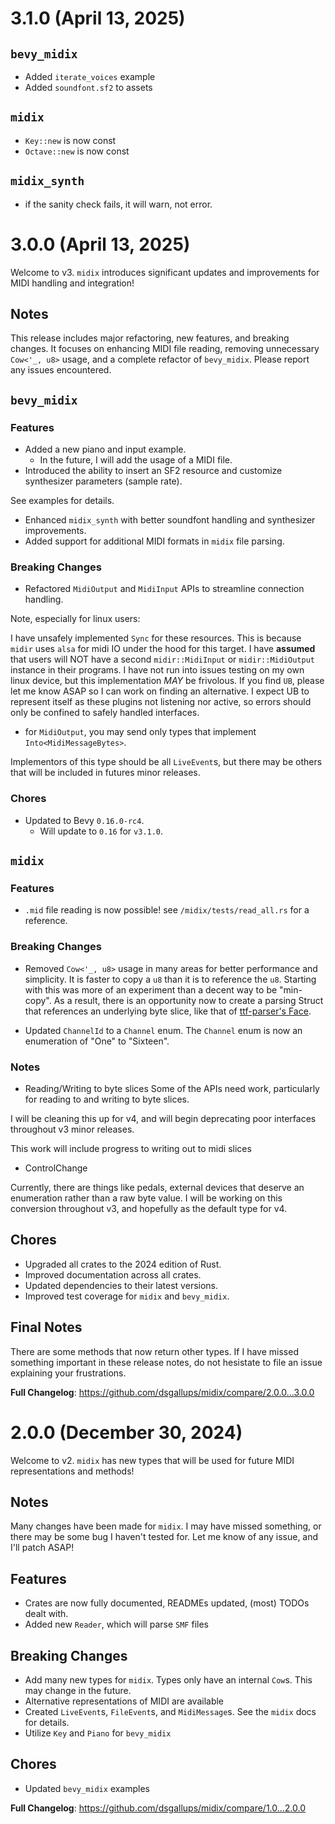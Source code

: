 # 3.1.0 (April 13, 2025)
## `bevy_midix`
- Added `iterate_voices` example
- Added `soundfont.sf2` to assets

## `midix`
- `Key::new` is now const
- `Octave::new` is now const

## `midix_synth`
- if the sanity check fails, it will warn, not error.


# 3.0.0 (April 13, 2025)
Welcome to v3. `midix` introduces significant updates and improvements for MIDI handling and integration!

## Notes
This release includes major refactoring, new features, and breaking changes. It focuses on enhancing MIDI file reading, removing unnecessary `Cow<'_, u8>` usage, and a complete refactor of `bevy_midix`. Please report any issues encountered.

## `bevy_midix`
### Features
- Added a new piano and input example.
  - In the future, I will add the usage of a MIDI file.
- Introduced the ability to insert an SF2 resource and customize synthesizer parameters (sample rate).

See examples for details.

- Enhanced `midix_synth` with better soundfont handling and synthesizer improvements.
- Added support for additional MIDI formats in `midix` file parsing.

### Breaking Changes
- Refactored `MidiOutput` and `MidiInput` APIs to streamline connection handling.

Note, especially for linux users:

I have unsafely implemented `Sync` for these resources. This is because `midir` uses `alsa` for midi IO under the hood for this target. I have **assumed** that users will NOT have a second
`midir::MidiInput` or `midir::MidiOutput` instance in their programs. I have not run into issues testing on my
own linux device, but this implementation *MAY* be frivolous. If you find `UB`, please let me know ASAP so I can
work on finding an alternative. I expect UB to represent itself as these plugins not listening nor active,
so errors should only be confined to safely handled interfaces.

- for `MidiOutput`, you may send only types that implement `Into<MidiMessageBytes>`.

Implementors of this type should be all `LiveEvent`s, but there may be others that
will be included in futures minor releases.



### Chores
- Updated to Bevy `0.16.0-rc4`.
  - Will update to `0.16` for `v3.1.0`.

## `midix`

### Features
- `.mid` file reading is now possible! see `/midix/tests/read_all.rs` for a reference.

### Breaking Changes
- Removed `Cow<'_, u8>` usage in many areas for better performance and simplicity.
It is faster to copy a `u8` than it is to reference the `u8`. Starting with this was more
of an experiment than a decent way to be "min-copy". As a result, there is an opportunity now
to create a parsing Struct that references an underlying byte slice, like that of [ttf-parser's Face](https://docs.rs/ttf-parser/0.25.1/ttf_parser/struct.Face.html).

- Updated `ChannelId` to a `Channel` enum.
The `Channel` enum is now an enumeration of "One" to "Sixteen".

### Notes

- Reading/Writing to byte slices
Some of the APIs need work, particularly for reading to and writing to byte slices.

I will be cleaning this up for v4, and will begin deprecating poor interfaces throughout
v3 minor releases.

This work will include progress to writing out to midi slices

- ControlChange

Currently, there are things like pedals, external devices
that deserve an enumeration rather than a raw byte value. I will be working
on this conversion throughout v3, and hopefully as the default type for v4.




## Chores
- Upgraded all crates to the 2024 edition of Rust.
- Improved documentation across all crates.
- Updated dependencies to their latest versions.
- Improved test coverage for `midix` and `bevy_midix`.

## Final Notes
There are some methods that now return other types.
If I have missed something important in these release notes,
do not hesistate to file an issue explaining your frustrations.

**Full Changelog**: https://github.com/dsgallups/midix/compare/2.0.0...3.0.0

# 2.0.0 (December 30, 2024)
Welcome to v2. `midix` has new types that will be used for future MIDI representations and methods!

## Notes
Many changes have been made for `midix`. I may have missed something, or there may be some bug
I haven't tested for. Let me know of any issue, and I'll patch ASAP!

## Features
- Crates are now fully documented, READMEs updated, (most) TODOs dealt with.
- Added new `Reader`, which will parse `SMF` files

## Breaking Changes
- Add many new types for `midix`. Types only have an internal `Cow`s. This may change
in the future.
- Alternative representations of MIDI are available
- Created `LiveEvent`s, `FileEvent`s, and `MidiMessage`s. See the `midix` docs for details.
- Utilize `Key` and `Piano` for `bevy_midix`

## Chores
- Updated `bevy_midix` examples

**Full Changelog**: https://github.com/dsgallups/midix/compare/1.0...2.0.0
